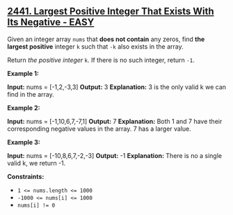 ## [2441. Largest Positive Integer That Exists With Its Negative - EASY](https://leetcode.com/problems/largest-positive-integer-that-exists-with-its-negative/submissions/1247652301/)

Given an integer array `nums` that **does not contain** any zeros, find **the largest positive** integer `k` such that `-k` also exists in the array.

Return _the positive integer_ `k`. If there is no such integer, return `-1`.

**Example 1:**

**Input:** nums = \[-1,2,-3,3\]
**Output:** 3
**Explanation:** 3 is the only valid k we can find in the array.

**Example 2:**

**Input:** nums = \[-1,10,6,7,-7,1\]
**Output:** 7
**Explanation:** Both 1 and 7 have their corresponding negative values in the array. 7 has a larger value.

**Example 3:**

**Input:** nums = \[-10,8,6,7,-2,-3\]
**Output:** -1
**Explanation:** There is no a single valid k, we return -1.

**Constraints:**

*   `1 <= nums.length <= 1000`
*   `-1000 <= nums[i] <= 1000`
*   `nums[i] != 0`
